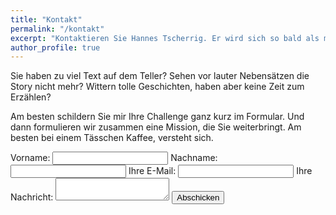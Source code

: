 ```yaml
---
title: "Kontakt"
permalink: "/kontakt"
excerpt: "Kontaktieren Sie Hannes Tscherrig. Er wird sich so bald als möglich bei Ihnen melden."
author_profile: true
---
```


Sie haben zu viel Text auf dem Teller? Sehen vor lauter Nebensätzen die Story nicht mehr? Wittern tolle Geschichten, haben aber keine Zeit zum Erzählen?

Am besten schildern Sie mir Ihre Challenge ganz kurz im Formular. Und dann formulieren wir zusammen eine Mission, die Sie weiterbringt. Am besten bei einem Tässchen Kaffee, versteht sich.

<!-- modify this form HTML and place wherever you want your form -->
<form
	action="https://formspree.io/f/tschannes@gmail.com"
	method="POST"
	>
	<!--
	<label for="anrede">Anrede:</label>
	<select id="anrede" required>
		<option value="frau">Frau</option>
		<option value="mann">Mann</option>
		<option value="divers">Divers</option>
	</select>
-->
	<label>
		Vorname:
		<input type="text" name="vorname" required>
	</label>
	<label>
		Nachname:
		<input type="text" name="nachname" required>
	</label>
    <label>
		Ihre E-Mail:
		<input type="email" name="_replyto" required>
	</label>
	<label>
		Ihre Nachricht:
		<textarea name="message" required></textarea>
	</label>
	<!-- your other form fields go here -->
	<button type="submit">Abschicken</button>
</form>
<script>
		window.onbeforeunload = () => {
	for(const form of document.getElementsByTagName('form')) {
	form.reset();
	}
	}
</script>